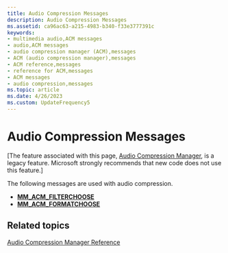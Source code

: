 ```yaml
---
title: Audio Compression Messages
description: Audio Compression Messages
ms.assetid: ca96ac63-a215-4983-b340-f33e3777391c
keywords:
- multimedia audio,ACM messages
- audio,ACM messages
- audio compression manager (ACM),messages
- ACM (audio compression manager),messages
- ACM reference,messages
- reference for ACM,messages
- ACM messages
- audio compression,messages
ms.topic: article
ms.date: 4/26/2023
ms.custom: UpdateFrequency5
---
```


# Audio Compression Messages

\[The feature associated with this page, [﻿Audio Compression Manager](/windows/win32/multimedia/audio-compression-manager), is a legacy feature. Microsoft strongly recommends that new code does not use this feature.\]

The following messages are used with audio compression.

-   [**MM\_ACM\_FILTERCHOOSE**](mm-acm-filterchoose.md)
-   [**MM\_ACM\_FORMATCHOOSE**](mm-acm-formatchoose.md)

## Related topics

<dl> <dt>

[Audio Compression Manager Reference](audio-compression-manager-reference.md)
</dt> </dl>

 

 




